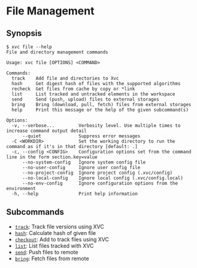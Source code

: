 # File Management


## Synopsis

```console
$ xvc file --help
File and directory management commands

Usage: xvc file [OPTIONS] <COMMAND>

Commands:
  track    Add file and directories to Xvc
  hash     Get digest hash of files with the supported algorithms
  recheck  Get files from cache by copy or *link
  list     List tracked and untracked elements in the workspace
  send     Send (push, upload) files to external storages
  bring    Bring (download, pull, fetch) files from external storages
  help     Print this message or the help of the given subcommand(s)

Options:
  -v, --verbose...         Verbosity level. Use multiple times to increase command output detail
      --quiet              Suppress error messages
  -C <WORKDIR>             Set the working directory to run the command as if it's in that directory [default: .]
  -c, --config <CONFIG>    Configuration options set from the command line in the form section.key=value
      --no-system-config   Ignore system config file
      --no-user-config     Ignore user config file
      --no-project-config  Ignore project config (.xvc/config)
      --no-local-config    Ignore local config (.xvc/config.local)
      --no-env-config      Ignore configuration options from the environment
  -h, --help               Print help information

```


## Subcommands


- [`track`](./xvc-file-track.md): Track file versions using XVC
- [`hash`](./xvc-file-hash.md): Calculate hash of given file
- [`checkout`](./xvc-file-checkout.md): Add to track files using XVC
- [`list`](./xvc-file-list.md): List files tracked with XVC
- [`send`](./xvc-file-send.md): Push files to remote
- [`bring`](./xvc-file-bring.md): Fetch files from remote
